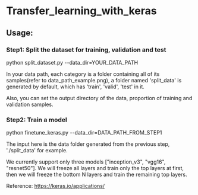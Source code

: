 # Transfer_learning_with_keras

## Usage:

### Step1: Split the dataset for training, validation and test

python split_dataset.py --data_dir=YOUR_DATA_PATH

In your data path, each category is a folder containing all of its samples(refer to data_path_example.png), a folder named 'split_data' is generated by default, which has 'train', 'valid', 'test' in it. 

Also, you can set the output directory of the data, proportion of training and validation samples.

### Step2: Train a model

python finetune_keras.py --data_dir=DATA_PATH_FROM_STEP1

The input here is the data folder generated from the previous step, './split_data' for example. 

We currently support only three models ["inception_v3", "vgg16", "resnet50"]. We will freeze all layers and train only the top layers at first, then we will freeze the bottom N layers and train the remaining top layers.

Reference: https://keras.io/applications/

